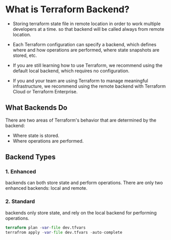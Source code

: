 # What is Terraform Backend?

* Storing terraform state file in remote location in order to work multiple developers at a time. so that backend will be called always from remote location.

* Each Terraform configuration can specify a backend, which defines where and how operations are performed, where state snapshots are stored, etc.

* If you are still learning how to use Terraform, we recommend using the default local backend, which requires no configuration.
* If you and your team are using Terraform to manage meaningful infrastructure, we recommend using the remote backend with Terraform Cloud or Terraform Enterprise.

## What Backends Do

There are two areas of Terraform's behavior that are determined by the backend:

* Where state is stored.
* Where operations are performed.

## Backend Types

### 1. Enhanced

backends can both store state and perform operations. There are only two enhanced backends: local and remote.

### 2. Standard

backends only store state, and rely on the local backend for performing operations.

```terraform
terraform plan -var-file dev.tfvars 
terrafrom apply -var-file dev.tfvars -auto-complete
```
